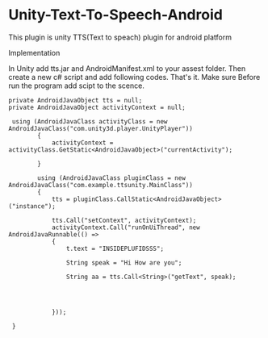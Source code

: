 # Unity-Text-To-Speech-Android

This plugin is unity TTS(Text to speach) plugin for android platform


Implementation 

In Unity add tts.jar and AndroidManifest.xml to your assest folder. Then create a new c# script and add following codes. That's it. Make sure 
Before run the program add scipt to the scence.

    private AndroidJavaObject tts = null;
    private AndroidJavaObject activityContext = null;
    
     using (AndroidJavaClass activityClass = new AndroidJavaClass("com.unity3d.player.UnityPlayer"))
            {
                activityContext = activityClass.GetStatic<AndroidJavaObject>("currentActivity");
         
            }

            using (AndroidJavaClass pluginClass = new AndroidJavaClass("com.example.ttsunity.MainClass"))
            { 
                tts = pluginClass.CallStatic<AndroidJavaObject>("instance");

                tts.Call("setContext", activityContext);
                activityContext.Call("runOnUiThread", new AndroidJavaRunnable(() =>
                {
                    t.text = "INSIDEPLUFIDSSS";

                    String speak = "Hi How are you";

                    String aa = tts.Call<String>("getText", speak);
               



                }));
    
     }
